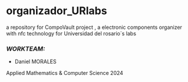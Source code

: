# organizador_URlabs

a repository for CompoVault project , a electronic components organizer with nfc technology for Universidad del rosario´s labs 

### *WORKTEAM:*
* Daniel MORALES

Applied Mathematics & Computer Science 2024
